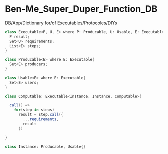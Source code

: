 # Ben-Me_Super_Duper_Function_DB
DB/App/Dictionary for/of Executables/Protocoles/DIYs 
```c#
class Executable<P, U, E> where P: Producable, U: Usable, E: Executable{
  P result;
  Set<U> requirements;
  List<E> steps;
}

class Producable<E> where E: Executable{
  Set<E> producers;
}

class Usable<E> where E: Executable{
  Set<E> users;
}
```

```c#
class Computable: Executable<Instance, Instance, Computable>{

  call() =>
    for(step in steps)
      result = step.call({
        ...requirements,
        result
      })

}

class Instance: Producable, Usable{}
```
